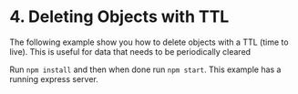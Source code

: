 # 4. Deleting Objects with TTL

The following example show you how to delete objects with a TTL (time to live). This is useful for data that needs to be periodically cleared

Run `npm install` and then when done run `npm start`. This example has a running express server. 
